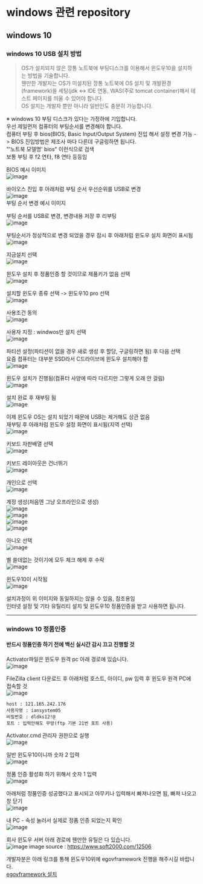 # windows 관련 repository
## windows 10
### windows 10 USB 설치 방법
>OS가 설치되지 않은 깡통 노트북에 부팅디스크를 이용해서 윈도우10을 설치하는 방법을 기술합니다. <br>
>웬만한 개발자는 OS가 미설치된 깡통 노트북에 OS 설치 및 개발환경(framework)을 세팅(jdk <-> IDE 연동, WAS(주로 tomcat container)해서 테스트 페이지를 띄울 수 있어야 합니다. <br>
>OS 설치는 개발자 뿐만 아니라 일반인도 충분히 가능합니다.

※ windows 10 부팅 디스크가 있다는 가정하에 기입합니다. <br> 
우선 제일먼저 컴퓨터의 부팅순서를 변경해야 합니다. <br>
컴퓨터 부팅 후 bios(BIOS; Basic Input/Output System) 진입 해서 설정 변경 가능 -> BIOS 진입방법은 제조사 마다 다른데 구글링하면 됩니다. <br>
"'노트북 모델명' bios" 이런식으로 검색 <br>
보통 부팅 후 f2 연타, f8 연타 등등임<br>

BIOS 예시 이미지 <br>
![image](https://user-images.githubusercontent.com/44331989/135259116-3413b152-a10a-4703-ad38-270dff73f741.png) <br>

바이오스 진입 후 아래처럼 부팅 순서 우선순위를 USB로 변경 <br>
![image](https://user-images.githubusercontent.com/44331989/135261401-d3c86c38-cf0c-4b0d-8635-a54d18505811.png) <br>
부팅 순서 변경 예시 이미지<br>

부팅 순서를 USB로 변경, 변경내용 저장 후 리부팅 <br>
![image](https://user-images.githubusercontent.com/44331989/135261739-58f212b9-5bcb-4701-b31f-b7f9858732f7.png) <br>

부팅순서가 정상적으로 변경 되었을 경우 잠시 후 아래처럼 윈도우 설치 화면이 표시됨 <br>
![image](https://user-images.githubusercontent.com/44331989/135262279-795207f7-d8d0-48d9-8753-8b1d04d819e4.png) <br>

지금설치 선택 <br>
![image](https://user-images.githubusercontent.com/44331989/135262498-eed01e22-6de7-4aca-800f-e2388aa21c41.png) <br>

윈도우 설치 후 정품인증 할 것이므로 제품키가 없음 선택 <br>
![image](https://user-images.githubusercontent.com/44331989/135262666-5e8b5c7a-743c-4921-8d94-ce29a95f90be.png)

설치할 윈도우 종류 선택 -> 윈도우10 pro 선택 <br>
![image](https://user-images.githubusercontent.com/44331989/135262740-db30e6f7-8510-45d5-9ac8-ac657152cbc7.png)

사용조건 동의 <br>
![image](https://user-images.githubusercontent.com/44331989/135262801-7e5f52a6-0c29-4c9e-9ad6-007ffaf09bf5.png)

사용자 지정 : windwos만 설치 선택 <br>
![image](https://user-images.githubusercontent.com/44331989/135262841-a5316a11-da15-4ce4-96ec-d32211f134f4.png)

파티션 설정(파티션이 없을 경우 새로 생성 후 할당, 구글링하면 됨) 후 다음 선택<br>
요즘 컴퓨터는 대부분 SSD라서 C드라이브에 윈도우 설치해야 함<br>
![image](https://user-images.githubusercontent.com/44331989/135262931-81c1d909-ad2d-4945-bb39-ec41432f7947.png)

윈도우 설치가 진행됨(컴퓨터 사양에 따라 다르지만 그렇게 오래 안 걸림) <br>
![image](https://user-images.githubusercontent.com/44331989/135263121-b6ea27d4-c71b-4ef8-91d2-8070d6e35174.png)

설치 완료 후 재부팅 됨 <br>
![image](https://user-images.githubusercontent.com/44331989/135263171-8ab8a727-8c93-4dfe-9f76-2d91ec0ce116.png)

이제 윈도우 OS는 설치 되었기 때문에 USB는 제거해도 상관 없음 <br>
재부팅 후 아래처럼 윈도우 설정 화면이 표시됨(지역 선택) <br>
![image](https://user-images.githubusercontent.com/44331989/135263399-b8173f3e-18bc-41a0-b263-d3cc6da4a0f9.png)

키보드 자판배열 선택 <br>
![image](https://user-images.githubusercontent.com/44331989/135263672-3eba21be-dd43-4afc-b25a-f8bd91db5810.png)

키보드 레이아웃은 건너뛰기 <br>
![image](https://user-images.githubusercontent.com/44331989/135263847-ee903bc2-6bf0-4965-86df-c93097e2754d.png)

개인으로 선택 <br>
![image](https://user-images.githubusercontent.com/44331989/135263889-ca6fc03d-f0d3-4ca3-87e3-51351d06989f.png)

계정 생성(처음엔 그냥 오프라인으로 생성) <br>
![image](https://user-images.githubusercontent.com/44331989/135263953-c3c30b73-1d40-4466-afed-238345ac1642.png) <br>
![image](https://user-images.githubusercontent.com/44331989/135264000-ca0909ff-9525-498a-bf59-55b17ed9d885.png) <br>
![image](https://user-images.githubusercontent.com/44331989/135264015-f78ba87f-2756-46a4-a4a9-8f555d5e2cb3.png) <br>
![image](https://user-images.githubusercontent.com/44331989/135264035-dc355403-e399-442f-9738-cb1dd5125031.png) <br>

아니오 선택 <br>
![image](https://user-images.githubusercontent.com/44331989/135264057-13ff1edc-bc16-4157-b4d0-77bc2810f8b3.png)

별 쓸데없는 것이기에 모두 체크 해제 후 수락 <br>
![image](https://user-images.githubusercontent.com/44331989/135264104-05f2a111-8f82-4785-ae71-5a8b5a94df38.png)

윈도우10이 시작됨 <br>
![image](https://user-images.githubusercontent.com/44331989/135264197-ac3f0d2c-b30a-4f49-9573-389b721df547.png)

설치과정이 위 이미지와 동일하지는 않을 수 있음, 참조용임 <br>
인터넷 설정 및 기타 유틸리티 설치 및 윈도우10 정품인증을 받고 사용하면 됩니다. <br>

<hr>

### windows 10 정품인증
#### 반드시 정품인증 하기 전에 백신 실시간 감시 끄고 진행할 것

Activator파일은 윈도우 원격 pc 아래 경로에 있습니다. <br>
![image](https://user-images.githubusercontent.com/44331989/135385778-1cf157d5-e929-485c-a685-2924ac28f7a3.png) <br>

FileZilla client 다운로드 후 아래처럼 호스트, 아이디, pw 입력 후 윈도우 원격 PC에 접속할 것 <br>
![image](https://user-images.githubusercontent.com/44331989/135386099-a3209265-01dc-4ee8-91ac-a16753a4e1d4.png) <br>
~~~
host : 121.165.242.176
사용자명 : iansystem05
비밀번호 : dldks12!@
포트 : 입력안해도 무방(ftp 기본 21번 포트 사용)
~~~
Activator.cmd 관리자 권한으로 실행 <br>
![image](https://user-images.githubusercontent.com/44331989/135384915-7d207f50-4dfb-4a0a-94b2-ac3be8b3cce5.png) <br>

일반 윈도우10이니까 숫자 2 입력 <br>
![image](https://user-images.githubusercontent.com/44331989/135385279-6d6baf58-c7be-4ec2-8ea9-cc3c903e4177.png) <br>

정품 인증 활성화 하기 위해서 숫자 1 입력 <br>
![image](https://user-images.githubusercontent.com/44331989/135385444-f5147908-c329-4eee-996c-d92cce6ce7cf.png) <br>

아래처럼 정품인증 성공했다고 표시되고 아무키나 입력해서 빠져나오면 됨, 빠져 나오고 창 닫기 <br>
![image](https://user-images.githubusercontent.com/44331989/135385509-3b0c6437-5d6f-401d-bd61-3486d2e878e0.png) <br>

내 PC - 속성 눌러서 실제로 정품 인증 되었는지 확인 <br>
![image](https://user-images.githubusercontent.com/44331989/135386917-30cd0df5-8c46-42d3-be7b-7d11b26c6ca4.png)

회사 윈도우 서버 아래 경로에 웬만한 유틸은 다 있습니다. <br>
![image](https://user-images.githubusercontent.com/44331989/135368842-3e9eadb3-bc50-4f85-b6d5-a5d414d7cdfc.png)
image source : https://www.soft2000.com/12506 <br>

개발자분은 아래 링크를 통해 윈도우10위에 egovframework 진행을 해주시길 바랍니다. <br>
[egovframework 설치](https://github.com/iansystem-info/Manual/blob/main/dev/BackEnd/Framework/egovframework/egovframework_install.md) <br>




